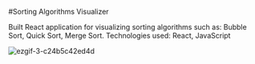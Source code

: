 #Sorting Algorithms Visualizer

Built React application for visualizing sorting algorithms such as: Bubble Sort, Quick Sort, Merge Sort.
Technologies used: React, JavaScript

![ezgif-3-c24b5c42ed4d](https://user-images.githubusercontent.com/56735903/110000731-4b406600-7d1c-11eb-9ce2-0c4fe75a5145.gif)
